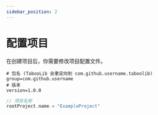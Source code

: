 ```yaml
---
sidebar_position: 2
---
```


# 配置项目

在创建项目后，你需要修改项目配置文件。

```properties title="gradle.properties"
# 包名 (TabooLib 会重定向到 com.github.username.taboolib)
group=com.github.username
# 版本
version=1.0.0
```

```kotlin title="settings.gradle.kts"
// 项目名称
rootProject.name = "ExampleProject"
```